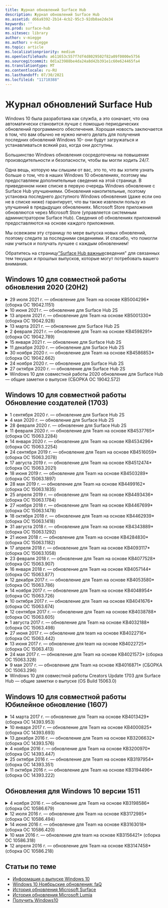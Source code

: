 ```yaml
---
title: Журнал обновлений Surface Hub
description: Журнал обновлений Surface Hub
ms.assetid: d66a9392-2b14-4cb2-95c3-92db0ae2de34
keywords: ''
ms.prod: surface-hub
ms.sitesec: library
author: v-miegge
ms.author: v-miegge
ms.topic: article
ms.localizationpriority: medium
ms.openlocfilehash: a611653c557f7df4d8029502f82a09f0000e5756
ms.sourcegitcommit: 0d1a23988be4da24a8d42b391e1c60e624465fa4
ms.translationtype: MT
ms.contentlocale: ru-RU
ms.lasthandoff: 07/30/2021
ms.locfileid: "11710388"
---
```

# <a name="surface-hub-update-history"></a>Журнал обновлений Surface Hub

Windows 10 была разработана как служба, а это означает, что она автоматически становится лучше с помощью периодических обновлений программного обеспечения. Хорошая новость заключается в том, что вам обычно не нужно ничего делать для получения последних обновлений Windows 10- они будут загружаться и устанавливаться всякий раз, когда они доступны.

Большинство Windows обновления сосредоточены на повышении производительности и безопасности, чтобы вы могли ходить 24/7.

Одна вещь, которую мы слышим от вас, это то, что вы хотите узнать больше о том, что в наших Windows 10 обновлениях, поэтому мы предоставляем дополнительные сведения на этой странице. В приведенном ниже списке в первую очередь Windows обновление с Surface Hub улучшениями. Обновления накопительные, поэтому установка последнего доступного Windows обновления (даже если оно не в списке ниже) гарантирует, что вы также извлекли пользу из улучшений в предыдущих обновлениях. Microsoft Store приложения обновляются через Microsoft Store (управляется системным администратором Surface Hub). Сведения об обновлениях приложений предоставляются на основе каждого приложения.

Мы освежаем эту страницу по мере выпуска новых обновлений, поэтому следите за последними сведениями. И спасибо, что помогли нам учиться и получать лучшее с каждым обновлением!

Обратитесь на страницу["Surface Hub важные](https://support.microsoft.com/products/surface-devices/surface-hub)сведения" для связанных тем текущих и прошлых выпусков, которые могут потребовать вашего внимания.

## <a name="windows-10-team-2020-update-20h2"></a>Windows 10 для совместной работы обновления 2020 (20H2)

<details>
<summary>29 июля 2021 г. — обновление для Team на основе KB5004296* (сборка ОС 19042.1151)</summary>

Это обновление для Surface Hub содержит улучшения качества и исправления безопасности. Основные обновления для Surface Hub, которые еще не описаны в Windows 10 [обновления,](https://support.microsoft.com/help/4581839/windows-10-update-history)включают:

* Обновление функции "Сбор журналов", чтобы включить Windows диагностические данные в формате csv.
* Исправление, которое гарантирует полное удаление всех данных, связанных с Chromium.
* Улучшает некоторые сценарии с помощью концентраторов Surface, присоединив Azure AD, при использовании Authenticator приложения.

Обратитесь к руководству [по Surface Hub администрирования](/surface-hub/) для включения и отключения функций и служб устройства. *[KB5004296](https://support.microsoft.com/help/5004296)
</details>

<details>
<summary>10 июня 2021 г. — обновление для Surface Hub 2S</summary>

Это обновление специфичен для Surface Hub 2S и предоставляет обновления драйвера и прошивки, описанные ниже:

* Обновление surface UEFI — 694.3751.768.0
  * Устранение критической уязвимости безопасности и повышение устойчивости системы.
* Обновление прошивки Surface ME — 11.8.86.3877
  * Устранение критической уязвимости безопасности и повышение устойчивости системы.
* Драйвер интерфейса интерфейса двигателя управления Intel (R) — 2102.100.0.1044
  * Устранение критической уязвимости безопасности и повышение устойчивости системы.
</details>

<details>
<summary>13 апреля 2021 г. — обновление для Team на основе KB5001330* (сборка ОС 19042.928)</summary>

Это обновление для Surface Hub содержит улучшения качества и исправления безопасности. Основные обновления для Surface Hub, которые еще не описаны в Windows 10 [обновления,](https://support.microsoft.com/help/4581839/windows-10-update-history)включают:

* Устраняется проблема, из-за которой Surface Hub устройств устанавливали только Windows обновления безопасности, а не Windows накопительных обновлений.

Обратитесь к руководству [по Surface Hub администрирования](/surface-hub/) для включения и отключения функций и служб устройства. *[KB5001330](https://support.microsoft.com/help/5001330)
</details>

<details>
<summary>13 марта 2021 г. — обновление для Surface Hub 2S</summary>

Это обновление специфичен для Surface Hub 2S и предоставляет обновления драйвера и прошивки, описанные ниже:

* Драйвер intel (R) Bluetooth - 22.30.0.4
  * Повышает безопасность и стабильность системы.
* Драйвер графики Intel (R) — 27.20.100.8682
  * Повышает безопасность и стабильность системы.
* Драйвер intel (R) Wi-Fi - 22.30.0.11
  * Повышает безопасность и стабильность системы.
</details>

<details>
<summary>2 февраля 2021 г. — обновление для Team на основе KB4598291* (сборка ОС 19042.789)</summary>

Это обновление для Surface Hub содержит улучшения качества и исправления безопасности. Основные обновления для Surface Hub, которые еще не описаны в Windows 10 [обновления,](https://support.microsoft.com/help/4581839/windows-10-update-history)включают:

* Исправление, позволяющее синхронизировать календарь с Exchange, если upN учетной записи устройства не равен smTP.
* Добавляет администраторам возможность отключить использование современной проверки подлинности во время синхронизации календаря с Exchange.
* Гарантирует, Surface Hub пользователям не будет предложено вводить учетные данные прокси после включения функции "Использование учетных данных учетных записей устройств".
* Устраняет проблему, Windows проверки обновлений и обновлений магазина никогда не будут завершены, если используется прокси-сервер, требующий проверки подлинности.
* Повышает надежность приложения Подключение во время подключенных сценариев ingest.

Обратитесь к руководству [по Surface Hub администрирования](/surface-hub/) для включения и отключения функций и служб устройства. *[KB4598291](https://support.microsoft.com/help/4598291)
</details>

<details>
<summary>15 января 2021 г. — обновление для Surface Hub 2S</summary>

Это обновление специфичен для Surface Hub 2S и предоставляет обновления драйвера и прошивки, описанные ниже:

* Обновление прошивки Surface SMC — 3.93.139.0
* Обновление surface UEFI — 694.3473.768.0
</details>

<details>
<summary>11 декабря 2020 г. — обновление для Surface Hub 2S</summary>

Это обновление специфичен для Surface Hub 2S и предоставляет обновления драйвера и прошивки, описанные ниже:

* Обновление прошивки Surface SMC — 3.92.139.0
* Обновление surface UEFI — 694.3447.768.0
</details>

<details>
<summary>30 ноября 2020 г. — обновление для Team на основе KB4586853* (сборка ОС 19042.662)</summary>

Это обновление для Surface Hub содержит улучшения качества и исправления безопасности. Основные обновления для Surface Hub, которые еще не описаны в Windows 10 [обновления,](https://support.microsoft.com/help/4581839/windows-10-update-history)включают:

* Обновление страницы конфиденциальности Параметры, чтобы предоставить дополнительные параметры.
* Устраняет проблему, из-за которой собрания, которые уже начались, не отображались на экране Welcome/Start.
* Устраняет проблему с восстановлением облачности для неавъессийных локализов.
* Skype для бизнеса
  * Повышает производительность звука в направлении.
  * Уменьшенные звуки "нажатие пера" при использовании пера во время Skype для бизнеса вызовов.
* Повышает надежность при регистрации в Windows инсайдерской программы.
* Повышает надежность оболочки Windows Team.

Обратитесь к руководству [по Surface Hub администрирования](/surface-hub/) для включения и отключения функций и служб устройства. *[KB4586853](https://support.microsoft.com/help/4586853)
</details>

<details>
<summary>24 ноября 2020 г. — обновление для Surface Hub 2S</summary>

Это обновление специфичен для Surface Hub 2S и предоставляет обновления драйвера и прошивки, описанные ниже:

* Обновление прошивки Surface SMC — 3.91.139.0
  * Повышение надежности подключенного ожидания.
* Обновление прошивки Surface Touch — 3.91.139.0
  * Улучшение подключения к сенсорной реакции в режиме ожидания.
* Обновление аудиопрограммы Surface USB - 3.91.139.0
* Обновление прошивки Surface Pen — 3.91.139.0
</details>

<details>
<summary>27 октября 2020 г. — обновление для Surface Hub 2S</summary>

Это обновление специфичен для Surface Hub 2S и предоставляет обновления драйвера и прошивки, описанные ниже:

* Обновление прошивки Aggregator Surface System — 4.14.139.0
* Обновление surface UEFI — 694.3386.768.0
</details>

<details>
<summary>Windows 10 для совместной работы 2020 обновление для Surface Hub — общие заметки о выпуске (СБОРКА ОС 19042.572)</summary>

Это обновление для Surface Hub содержит улучшения качества и исправления безопасности. Ключевые обновления для Surface Hub, которые еще не описаны в Windows 10 [истории](https://support.microsoft.com/help/4581839/windows-10-update-history)обновления, отмечены на странице "Что нового в Windows 10 для совместной работы[2020 update".](/surface-hub/surface-hub-2020-update-whats-new)

Дополнительные сведения о доступности обновления по регионам, методу рассылки и типу устройств можно найти на странице "Установка обновления[Windows 10 для совместной работы 2020".](/surface-hub/surface-hub-2020-update)
</details>

## <a name="windows-10-team-creators-update-1703"></a>Windows 10 для совместной работы Обновление создателей (1703)

<details>
<summary>1 сентября 2020 г. — обновление для Surface Hub 2S</summary>

Это обновление специфичен для Surface Hub 2S и предоставляет обновления драйвера и прошивки, описанные ниже:

* Обновление прошивки Surface SMC — 1.177.139.0
  * Улучшает сценарии ремонта полей.
* Обновление прошивки Surface SSD — 5.14.139.0
  * Повышает стабильность системы.
* Драйвер Surface Serial Hub — 9.40.139.0
  * Повышает стабильность системы.
</details>

<details>
<summary>4 мая 2020 г. — обновление для Surface Hub 2S</summary>

Это обновление специфичен для Surface Hub 2S и предоставляет обновления драйвера и прошивки, описанные ниже:

* Драйвер аудиосистемы Surface USB - 15.3.6.0
  * Повышает производительность звука в направлении.
* Драйвер отображения аудиосистемы Intel (R) — 10.27.0.5
  * Улучшает сценарии обмена экранами.
* Драйвер графики Intel (R) — 26.20.100.7263
  * Повышает стабильность системы.
* Драйвер Surface System — 1.7.139.0
  * Повышает стабильность системы.
* Обновление прошивки Surface SMC — 1.176.139.0
  * Повышает стабильность системы.
</details>

<details>
<summary>28 февраля 2020 г. — обновление для Surface Hub 2S</summary>

Это обновление специфичен для Surface Hub 2S и предоставляет обновления драйвера и прошивки, описанные ниже:

* Драйвер интеграции surface — 13.46.139.0 
  * Улучшает сценарии яркости отображения.
* Драйвер интерфейса интерфейса двигателя управления Intel (R) — 1914.12.0.1256
  * Повышает стабильность системы.
* Обновление прошивки Surface SMC — 1.161.139.0
  * Повышает производительность батареи пера.
* Обновление Surface UEFI — 694.2938.768.0
  * Повышает стабильность системы.
</details>

<details>
<summary>11 февраля 2020 г. — обновление для Team на основе KB4537765* (сборка ОС 15063.2284)</summary>

Это обновление для Surface Hub содержит улучшения качества и исправления безопасности. Основные обновления для Surface Hub, которые еще не описаны в Windows 10 [обновления,](https://support.microsoft.com/help/4018124/windows-10-update-history)включают:

* Устраняет проблему, из-за которой концентратор 2S не может быть хорошо слышен другими участниками во время Skype для бизнеса вызовов.
* Повышает надежность некоторых сценариев использования языков RTL на арабском, иврите и Surface Hub.

Обратитесь к руководству [по Surface Hub администрирования](/surface-hub/) для включения и отключения функций и служб устройства.
*[KB4537765](https://support.microsoft.com/help/4537765)
</details>

<details>
<summary>14 января 2020 г. — обновление для Team на основе KB4534296* (сборка ОС 15063.2254)</summary>

Это обновление для Surface Hub содержит улучшения качества и исправления безопасности. Основные обновления для Surface Hub, которые еще не описаны в Windows 10 [обновления,](https://support.microsoft.com/help/4018124/windows-10-update-history)включают:

* Решает проблему с коллекцией журналов для Microsoft Surface Hub 2S.

Обратитесь к руководству [по Surface Hub администрирования](/surface-hub/) для включения и отключения функций и служб устройства.
*[KB4534296](https://support.microsoft.com/help/4534296)
</details>

<details>
<summary>24 сентября 2019 г. — обновление для Team на основе KB4516059* (сборка ОС 15063.2078)</summary>

Это обновление для Surface Hub содержит улучшения качества и исправления безопасности. Основные обновления для Surface Hub, которые еще не описаны в Windows 10 [обновления,](https://support.microsoft.com/help/4018124/windows-10-update-history)включают:

 * Обновление Surface Hub 2S Параметры, чтобы точно отражать параметры восстановления.
 * Обновление экрана Surface Hub 2S Welcome, чтобы повысить узнаваемость устройства.
 * Устранена проблема с фоном Windows командной оболочки, отображаемой неправильно.
 * Устранена проблема с сохранением макета меню пусков при настройке с помощью политики MDM.
 * Исправлена проблема в Microsoft Edge, которая возникает при просмотре некоторых внутренних веб-сайтов.
 * Исправлена проблема в Skype для бизнеса, которая возникает при вручение в полноэкранном режиме.

Обратитесь к руководству [по Surface Hub администрирования](/surface-hub/) для включения и отключения функций и служб устройства.
*[KB4503289](https://support.microsoft.com/help/4503289)
</details>

<details>
<summary>17 августа 2019 г. — обновление для Team на основе KB4512474* (сборка ОС 15063.2021)</summary>

Это обновление для Surface Hub содержит улучшения качества и исправления безопасности. Основные обновления для Surface Hub, которые еще не описаны в Windows 10 [обновления,](https://support.microsoft.com/help/4018124/windows-10-update-history)включают:

 * Гарантирует, что по умолчанию в режиме "Дублировать" видео в концентраторе 2S.
 * Повышает надежность некоторых сценариев использования арабского языка на Surface Hub.

Обратитесь к руководству [по Surface Hub администрирования](/surface-hub/) для включения и отключения функций и служб устройства.
*[KB4503289](https://support.microsoft.com/help/4503289)
 </details>

<details>
<summary>18 июня 2019 г. — обновление для Team на основе KB4503289* (сборка ОС 15063.1897)</summary>

Это обновление для Surface Hub содержит улучшения качества и исправления безопасности. Основные обновления для Surface Hub, которые еще не описаны в Windows 10 [обновления,](https://support.microsoft.com/help/4018124/windows-10-update-history)включают:

* Решается проблема, препятствуя входу пользователя на устройство Microsoft Surface Hub с Azure Active Directory учетной записью. Эта проблема возникает из-за того, что предыдущий сеанс не завершился успешно.
* Добавляет поддержку подключений TLS 1.2 к поставщикам удостоверений и Exchange в сценариях настройки учетных записей устройств.
* Исправления для повышения надежности аппаратного диагностического приложения на концентраторе 2S. 
* Исправление для повышения согласованности первого запуска установки на Концентраторе 2S. 

Обратитесь к руководству [по Surface Hub администрирования](/surface-hub/) для включения и отключения функций и служб устройства.
*[KB4503289](https://support.microsoft.com/help/4503289)
</details>

<details>
<summary>28 мая 2019 г. — обновление для Team на основе KB4499162* (сборка ОС 15063.1835)</summary>

Это обновление для Surface Hub содержит улучшения качества и исправления безопасности. Основные обновления для Surface Hub, которые еще не описаны в Windows 10 [обновления,](https://support.microsoft.com/help/4018124/windows-10-update-history)включают:

* Гарантирует, Surface Hub пользователям не будет предложено вводить учетные данные прокси после включения функции "Использование учетных данных учетных записей устройств".
* Устраняет проблему, Skype подключения периодически сбой, так как аудио- и видео не используется правильный прокси.
* Добавляет поддержку TLS 1.2 в Skype для бизнеса.
* Устраняет сбой подключения SIP в клиенте Skype, когда Skype сервер TLS 1.0 или TLS 1.1 отключен.

Обратитесь к руководству [по Surface Hub администрирования](/surface-hub/) для включения и отключения функций и служб устройства.
*[KB4499162](https://support.microsoft.com/help/4499162)
</details>

<details>
<summary>25 апреля 2019 г. — обновление для Team на основе KB4493436* (сборка ОС 15063.1784)</summary>

Это обновление для Surface Hub содержит улучшения качества и исправления безопасности. Основные обновления для Surface Hub, которые еще не описаны в Windows 10 [обновления,](https://support.microsoft.com/help/4018124/windows-10-update-history)включают:

* Устраняет проблему синхронизации видео и аудио с некоторыми USB-устройствами, подключенными к Surface Hub.

Обратитесь к руководству [по Surface Hub администрирования](/surface-hub/) для включения и отключения функций и служб устройства.
*[KB4493436](https://support.microsoft.com/help/4493436)
</details>

<details>
<summary>27 ноября 2018 г. — обновление для Team на основе KB4467699* (сборка ОС 15063.1478)</summary>

Это обновление для Surface Hub содержит улучшения качества и исправления безопасности. Основные обновления для Surface Hub, которые еще не описаны в Windows 10 [обновления,](https://support.microsoft.com/help/4018124/windows-10-update-history)включают:

* Решается проблема, которая не позволяет некоторым пользователям Signing-In "Мои собрания и файлы".

Обратитесь к руководству [по Surface Hub администрирования](/surface-hub/) для включения и отключения функций и служб устройства.
*[KBKB4467699](https://support.microsoft.com/help/KB4467699)
</details>

<details>
<summary>18 октября 2018 г. — обновление для Team на основе KB4462939* (сборка ОС 15063.1418)</summary>

Это обновление для Surface Hub содержит улучшения качества и исправления безопасности. Основные обновления для Surface Hub, которые еще не описаны в Windows 10 [обновления,](https://support.microsoft.com/help/4018124/windows-10-update-history)включают:

* Skype для бизнеса исправлений: 
  * Устраняет Skype для бизнеса подключения при повторном сном
  * Устраняет Skype для бизнеса подключения к сети, когда устройство подключено к Интернету
  * Устраняет Skype для бизнеса при поиске пользователей из каталога
* Устраняет проблему, из-за которой концентратор по ошибке сообщает об "Отсутствие подключения к Интернету" в прокси-среде предприятия.
* Реализована функция, позволяющая клиентам выбирать новый опыт доски.

Обратитесь к руководству [по Surface Hub администрирования](/surface-hub/) для включения и отключения функций и служб устройства.
*[KB4462939](https://support.microsoft.com/help/4462939)
</details>

<details>
<summary>31 августа 2018 г. — обновление для Team на основе KB4343889* (сборка ОС 15063.1292)</summary>

Это обновление для Surface Hub содержит улучшения качества и исправления безопасности. Основные обновления для Surface Hub, которые еще не описаны в Windows 10 [обновления,](https://support.microsoft.com/help/4018124/windows-10-update-history)включают:

* Добавляет поддержку Microsoft Teams
* Устраняет проблему управления задачами с регистрацией Intune
* Позволяет администраторам отключить службы обмена мгновенными сообщениями и электронной почты для концентратора
* Дополнительные исправления ошибок и улучшения надежности для Surface Hub Skype для бизнеса App

Обратитесь к руководству [по Surface Hub администрирования](/surface-hub/) для включения и отключения функций и служб устройства.
*[KB4343889](https://support.microsoft.com/help/4343889)
</details>

<details>
<summary>21 июня 2018 г. — обновление для Team на основе KB4284830* (сборка ОС 15063.1182)</summary>

Это обновление для Surface Hub содержит улучшения качества и исправления безопасности. Основные обновления для Surface Hub, которые еще не описаны в Windows 10 [обновления,](https://support.microsoft.com/help/4018124/windows-10-update-history)включают:

* Изменение телеметрии в поддержку требований GDPR в EMEA

Обратитесь к руководству [по Surface Hub администрирования](/surface-hub/) для включения и отключения функций и служб устройства.
*[KB4284830](https://support.microsoft.com/help/KB4284830)
</details>

<details>
<summary>17 апреля 2018 г. — обновление для Team на основе KB4093117* (сборка ОС 15063.1058)</summary>

Это обновление для Surface Hub содержит улучшения качества и исправления безопасности. Основные обновления для Surface Hub, которые еще не описаны в Windows 10 [обновления,](https://support.microsoft.com/help/4018124/windows-10-update-history)включают:

* Устраняет проблему проводной проекции
* Включает массовое обновление для определенных политик MDM (Управление мобильными устройствами)
* Устранение проблемы с телефонным звоним с помощью международных вызовов
* Решает проблему разрешения изображений, когда 2 surface Hubs присоединяются к одному собранию
* Устранение ошибки обработки сертификатов OMS (Operations Management Suite)
* Устранение проблемы безопасности при очистке в конце сеанса
* Адреса Miracast, когда Surface Hub указаны каналы 149-165
  * Каналы от 149 до 165 по-прежнему будут непригодными для государственного законодательства в Европе, Японии или Израиле.

Обратитесь к руководству [по Surface Hub администрирования](/surface-hub/) для включения и отключения функций и служб устройства.
*[KB4093117](https://support.microsoft.com/help/4093117)
</details>

<details>
<summary>23 февраля 2018 г. — обновление для Team на основе KB4077528* (сборка ОС 15063.907)</summary>

Это обновление для Surface Hub содержит улучшения качества и исправления безопасности. Основные обновления для Surface Hub, которые еще не описаны в Windows 10 [обновления,](https://support.microsoft.com/help/4018124/windows-10-update-history)включают:

* Устранена проблема, из-за которой параметры MDM неправильно применяются
* Улучшенный процесс очистки

Обратитесь к руководству [по Surface Hub администрирования](/surface-hub/) для включения и отключения функций и служб устройства.
*[KB4077528](https://support.microsoft.com/help/4077528)
</details>

<details>
<summary>16 января 2018 г. — обновление для Team на основе KB4057144* (сборка ОС 15063.877)</summary>

Это обновление для Surface Hub содержит улучшения качества и исправления безопасности. Основные обновления для Surface Hub, которые еще не описаны в Windows 10 [обновления,](https://support.microsoft.com/help/4018124/windows-10-update-history)включают:

* Добавляет возможность управления макетом плитки меню "Пуск" с помощью MDM
* Исправление ошибки MDM при конфигурации вращения пароля

Обратитесь к руководству [по Surface Hub администрирования](/surface-hub/) для включения и отключения функций и служб устройства.
*[KB4057144](https://support.microsoft.com/help/4057144)
</details>

<details>
<summary>12 декабря 2017 г. — обновление для Team на основе KB4053580* (сборка ОС 15063.786)</summary>

Это обновление для Surface Hub содержит улучшения качества и исправления безопасности. Основные обновления для Surface Hub, которые еще не описаны в Windows 10 [обновления,](https://support.microsoft.com/help/4018124/windows-10-update-history)включают:

* Устраняет вспышки видео камеры (разрыв или мерцание) во время Skype для бизнеса вызовов
* Устраняет проблему SSD-ID Центра уведомлений

Обратитесь к руководству [по Surface Hub администрирования](/surface-hub/) для включения и отключения функций и служб устройства.
*[KB4053580](https://support.microsoft.com/help/4053580)
</details>

<details>
<summary>14 ноября 2017 г. — обновление для Team на основе KB4048954* (сборка ОС 15063.726)</summary>

Это обновление для Surface Hub содержит улучшения качества и исправления безопасности. Основные обновления для Surface Hub, которые еще не описаны в Windows 10 [обновления,](https://support.microsoft.com/help/4018124/windows-10-update-history)включают:

* Обновление функций, которое позволяет клиентам включить проводную проверку подлинности сети 802.1x с помощью политики MDM.
* Обновление функций, которое позволяет пользователям динамически выбирать приложение по своему выбору при открытии файла.
* Исправление, обеспечивающее полное удаление всех подключений между учетной записью пользователя и устройством.
* Исправление производительности, которое улучшает время очистки, а также Miracast времени подключения.
* Представляет простой способ использования проверки подлинности во время собраний, которые будут проходить в рамках разных собраний.
* Исправление, обеспечивающее использование компонентов службы тем же прокси-сервером, который настроен на устройстве.
* Уменьшает и более тщательно обеспечивает телеметрию, передаваемую устройством, что снижает использование пропускной способности.
* Включает функцию, позволяющую пользователям предоставлять отзывы в Корпорацию Майкрософт после завершения собрания.

Обратитесь к руководству [по Surface Hub администрирования](/surface-hub/) для включения и отключения функций и служб устройства.
*[KB4048954](https://support.microsoft.com/help/4048954)
</details>

<details>
<summary>10 октября 2017 г. — обновление для Team на основе KB4041676* (сборка ОС 15063.674)</summary>

Это обновление для Surface Hub содержит улучшения качества и исправления безопасности. Основные обновления для Surface Hub, которые еще не описаны в Windows 10 [обновления,](https://support.microsoft.com/help/4018124/windows-10-update-history)включают:

* Skype для бизнеса
  * Устраняет проблему, которая требовала перезагрузки устройства при повторном сном.
  * Устраняет проблему, из-за которой внешние контакты не удалось устранить Skype учетной записи Online Hub.
* PowerPoint
  * Устраняет проблему, при которой некоторые PowerPoint презентации не будут проектироваться на Концентраторе.
* Общее
  * Устранение проблемы, из-за которой usb-порт не мог быть отключен системным администратором.

*[KB4041676](https://support.microsoft.com/help/4041676)
</details>

<details>
<summary>12 сентября 2017 г. — обновление для Team на основе KB4038788* (сборка ОС 15063.605) </summary>

Это обновление для Surface Hub содержит улучшения качества и исправления безопасности. Основные обновления для Surface Hub, которые еще не описаны в Windows 10 [обновления,](https://support.microsoft.com/help/4018124/windows-10-update-history)включают:

* Безопасность
  * Устраняет проблему с Bitlocker, когда устройство просыпается от сна.
* Общее
  * Снижает частоту и количество телеметрии работоспособности устройств, улучшая производительность системы.
  * Устраняет проблему, которая не позволяет устройству собирать системные журналы.

*[KB4038788](https://support.microsoft.com/help/4038788)
</details>

<details>
<summary>1 августа 2017 г. — обновление для Team на основе KB4032188* (сборка ОС 15063.498)</summary>

* Skype для бизнеса 
  * Устраняет Skype для бизнеса Sign-In, которая требует повторной или системной перезагрузки.
  * Устраняет Skype для бизнеса некорректного отображения времени собрания.
  * Исправления для повышения Surface Hub Skype для бизнеса надежности.

*[KB4032188](https://support.microsoft.com/help/4032188)
</details>

<details>
<summary>27 июня 2017 г. — обновление для team на основе KB4022716* (сборка ОС 15063.442)</summary>

Это обновление для Surface Hub содержит улучшения качества и исправления безопасности. Основные обновления для Surface Hub, которые еще не описаны в Windows 10 [обновления,](https://support.microsoft.com/help/4018124/windows-10-update-history)включают:

* Address NVIDIA driver crashes that may necessitate sleeping 84 " Surface Hub to power down, requiring a manual restart.
* Устранена проблема, из-за которой некоторые приложения не запускают на 84-Surface Hub.

*[KB4022716](https://support.microsoft.com/help/4022716)
</details>

<details>
<summary>13 июня 2017 г. — обновление для team на основе KB4022725* (сборка ОС 15063.413)</summary>

Это обновление для Surface Hub содержит улучшения качества и исправления безопасности. Основные обновления для Surface Hub, которые еще не описаны в Windows 10 [обновления,](https://support.microsoft.com/help/4018124/windows-10-update-history)включают:

* Общее
  * Resolved Pen ink dropping issues with pens
  * Устранена проблема, из-за чего продолжительное время до собрания "очистка"

*[KB4022725](https://support.microsoft.com/help/4022725)
</details>

<details>
<summary>24 мая 2017 г. — обновление для Team на основе KB4021573* (сборка ОС 15063.328)</summary>

Это обновление для Surface Hub содержит улучшения качества и исправления безопасности. Основные обновления для Surface Hub, которые еще не описаны в Windows 10 [обновления,](https://support.microsoft.com/help/4018124/windows-10-update-history)включают:

* Общее
  * Устранена проблема с сохранением параметра прокси во время проблемы обновления

*[KB4021573](https://support.microsoft.com/help/4021573)
</details>

<details>
<summary>9 мая 2017 г. — обновление для Team на основе KB4016871* (СБОРКА ОС 15063.296)</summary>

Это обновление для Surface Hub содержит улучшения качества и исправления безопасности. Основные обновления для Surface Hub, которые еще не описаны в Windows 10 [обновления,](https://support.microsoft.com/help/4018124/windows-10-update-history)включают:

* Общее
  * Адресная проблема цикла сна и пробуждения
  * Устранены некоторые проблемы с сбросом и восстановлением
  * Адресная проблема вкладки "История обновления"
  * Устранена Miracast запуска службы
* Приложения
  * Исправлена ошибка обновления пакета приложений

*[KB4016871](https://support.microsoft.com/help/4016871)
</details>

<details>
<summary>Windows 10 для совместной работы Creators Update 1703 для Surface Hub — общие заметки о выпуске (OS Build 15063.0)</summary>

Это обновление для Surface Hub содержит улучшения качества и исправления безопасности. Основные обновления для Surface Hub, которые еще не описаны в Windows 10 [обновления,](https://support.microsoft.com/help/4018124/windows-10-update-history)включают:

* Развитие работы с большим экраном 
  * Улучшена карусель собраний в Welcome and Start
  * Присоединяйтесь к собраниям и завершите сеанс непосредственно из меню
  * Приложения могут использовать больше экрана во время сеанса
  * Упрощенные Skype управления
  * Улучшенные механизмы предоставления обратной связи
* Доступ к личному контенту*
  * Личный одиночный вход из Welcome или Start
  * Присоединяйтесь к собраниям и завершите сеанс непосредственно из меню
  * Доступ к личным файлам OneDrive для бизнеса непосредственно из Пуск
  * Предварительно заселенный вход участника
  * Оптимизация потоков проверки подлинности с приложением "Authenticator" **
* Управляемость & развертывания 
  * Упрощенная процедура OOBE с помощью массовой подготовка
  * Служба восстановления устройств на облачной основе
  * Enterprise клиентского сертификата
  * Улучшенная поддержка учетных данных прокси
  * Добавлена и улучшена поддержка Skype службы (QoS)
  * Добавлена возможность настройки тома устройства по умолчанию в Параметры
  * Улучшенная поддержка MDM для Surface Hub [параметров](/surface-hub/remote-surface-hub-management)
* Улучшенная безопасность 
  * Добавлена возможность ограничения USB-дисков только для BitLocker
  * Добавлена возможность отключения USB-портов с помощью MDM
  * Добавлена возможность отключения функции "Сеанс резюме" во время отключаемого времени
  * Добавление проводной поддержки 802.1x
* Аудио и проекция
  * Улучшения dolby Audio "Human Speaker"
  * Уменьшенные звуки "нажатие пера" при использовании пера во время Skype для бизнеса вызовов
  * Добавлена поддержка подключений Miracast инфраструктуры
* Исправления надежности и производительности
  * Устранены некоторые проблемы с сбросом и восстановлением
  * Устранена Surface Hub Exchange проверки подлинности при использовании клиентских сертификатов
  * Улучшение Wi-Fi подключения к сети и стабильности учетных данных
  * Исправлены Miracast и проблемы с синхронизацией звука во время воспроизведения видео
  * Включенный параметр для отключения автоматического подключения к поведению

*Функция единого входного знака требует использования Office365 и OneDrive для бизнеса **Refer to Admin Guide for service requirements

</details>

## <a name="windows-10-team-anniversary-update-1607"></a>Windows 10 для совместной работы Юбилейное обновление (1607)

<details>
<summary>14 марта 2017 г. — обновление для Team на основе KB4013429* (сборка ОС 14393.953)</summary>

Это обновление для Surface Hub содержит улучшения качества и исправления безопасности. Основные обновления для Surface Hub, которые еще не описаны в Windows 10 [обновления,](https://support.microsoft.com/help/4018124/windows-10-update-history)включают:

* Общее
  * Исправление безопасности для Обозревателя файлов для предотвращения навигации в ограниченных расположениях файлов
* Skype для бизнеса
  * Исправление для устранения задержки при совместном использовании экрана на основе удаленного рабочего стола

*[KB4013429](https://support.microsoft.com/help/4013429)
</details>

<details>
<summary>10 января 2017 г. — обновление для Team на основе KB4000825* (сборка ОС 14393.693)</summary>

Это обновление для Surface Hub содержит улучшения качества и исправления безопасности. Основные обновления для Surface Hub, которые еще не описаны в Windows 10 [обновления,](https://support.microsoft.com/help/4018124/windows-10-update-history)включают:

* Включен выбор 106/109 Макеты клавиатуры для использования с физическими японскими клавиатурами

*[KB4000825](https://support.microsoft.com/help/4000825)
</details>

<details>
<summary>13 декабря 2016 г. — обновление для Team на основе KB3206632* (сборка ОС 14393.576)</summary>

Это обновление для Surface Hub содержит улучшения качества и исправления безопасности. Основные обновления для Surface Hub, которые еще не описаны в Windows 10 [обновления,](https://support.microsoft.com/help/4018124/windows-10-update-history)включают:

* Устраняет проблему искажения аудиосвязи с проводным подключением

*[KB3206632](https://support.microsoft.com/help/3206632)
</details>

<details>
<summary>4 ноября 2016 г. — обновление для Team на основе KB3200970* (сборка ОС 14393.447)</summary>

Это обновление для Windows 10 для совместной работы юбилейного обновления (версия 1607) для Surface Hub и исправлений безопасности. Основные обновления для Surface Hub, которые еще не описаны в Windows 10 [обновления,](https://support.microsoft.com/help/4018124/windows-10-update-history)включают:

* Skype для бизнеса ошибки для повышения надежности

*[KB3200970](https://support.microsoft.com/help/3200970)
</details>

<details>
<summary>25 октября 2016 г. — обновление для Team на основе KB3197954* (сборка ОС 14393.351)</summary>

Это обновление для Surface Hub содержит улучшения качества и исправления безопасности. Основные обновления для Surface Hub, которые еще не описаны в Windows 10 [обновления,](https://support.microsoft.com/help/4018124/windows-10-update-history)включают:

* Включение новой функции sleep в ОС и Bios для снижения энергопотребления Surface Hub и повышения ее долгосрочной надежности
* Общее
  * Устраняет сценарии, в которых экранная клавиатура иногда не появляется
  * Устраняет перенос приложения доски, который иногда возникает при открытии запланированного собрания
  * Устраняет проблему, которая помешала администраторам изменить пароль локального администратора после сброса устройства
  * BIOS изменит решение проблемы с отслеживанием панели состояния во время сброса устройства
  * Обновление UEFI для решения проблем с отключением питания

*[KB3197954](https://support.microsoft.com/help/3197954)
</details>

<details>
<summary>11 октября 2016 г. — обновление для Team на основе KB3194496* (сборка ОС 14393.222)</summary>

Это обновление позволяет Windows 10 для совместной работы юбилейного обновления Surface Hub и содержит улучшения качества и исправления безопасности. (Устройство будет запущено Windows 10 версии 1607 после установки.) Основные обновления для Surface Hub, которые еще не описаны в Windows 10 [обновления,](https://support.microsoft.com/help/4018124/windows-10-update-history)включают:

* Skype для бизнеса
  * Повышение производительности при присоединении к собраниям, включая проблемы при присоединении к собранию с помощью федерадных учетных записей
  * Поддержка обмена экранами на основе видео (VBSS) теперь доступна Skype для бизнеса для Surface Hub
  * Устранено отключение после 5 минут простоя
  * Сбой Skype обмена экранами между концентратором и концентратором
  * Улучшения Skype видео, в том числе:
    * Потеря видео во время встречи с несколькими видео-презентаторами
    * Видео обрезка во время звонков
    * Исходяние видео вызова, не отображаемого для других участников
  * Устранена проблема со входом в upN по ошибке
  * Устранена проблема с панелью набора телефонов во время использования вызовов протокола инициации сеанса (SIP)
* Доска
  * Теперь пользователь может сохранять и отзывать сеансы доски с помощью OneDrive-службы (с помощью функции Share)
  * Улучшение запуска доски при удалении пера из дока
* Приложения
  * Предварительно установленное OneDrive приложение для доступа к личным и работе файлов
  * Предварительно установленное приложение Photos для просмотра фотографий и видео
  * Предварительно установленное приложение PowerBI для просмотра панелей мониторинга
  * Приложения Office Word, Excel, PowerPoint — все они включены в
  * Edge on Surface Hub теперь поддерживает веб-сайты на основе flash
* Общее
  * Выбор включенного аудио-устройства (для концентраторов Surface, присоединенных с помощью внешних аудио-устройств)
  * Включенная поддержка HDCP на выходных соединиттелях DisplayPort
  * Изменение пользовательского интерфейса системы в параметры [](https://www.microsoft.com/surface/support/surface-hub) оптимизации использования (дополнительные сведения см. в руководстве по пользователю и администратору)
  * Исправление ошибок и оптимизация производительности для ускорения потока Azure Active Directory регистрации
  * Значительно улучшено время, необходимое для сброса и восстановления Surface Hub
  * Защитник Windows Пользовательский интерфейс добавлен в параметры
  * Улучшенный сенсорный UX для запуска
  * Включенная поддержка беспроводной проекции более 1080p с помощью Miracast на поддерживаемых устройствах
  * Разрешено" Нет подключения к Интернету" и "Встречи могут быть устарели" ложные состояния уведомления от запуска
  * Улучшенная надежность экранной клавиатуры
  * Дополнительная поддержка создания пакетов Surface Hub с помощью Windows Imaging & Configuration Designer (ICD) и улучшенного решения Surface Hub мониторинга в пакете управления операциями (OMS)

*[KB3194496](https://support.microsoft.com/help/3194496)
</details>

## <a name="updates-for-windows-10-version-1511"></a>Обновления для Windows 10 версии 1511

<details>
<summary>4 ноября 2016 г. — обновление для Team на основе KB3198586* (сборка ОС 10586.679)</summary>

Это обновление Windows 10 для совместной работы (версия 1511) для Surface Hub содержит улучшения качества и исправления безопасности, описанные в Windows 10 [истории обновления](https://support.microsoft.com/help/4018124/windows-10-update-history). В этом обновлении Surface Hub нет определенных элементов.

*[KB3198586](https://support.microsoft.com/help/3198586)
</details>

<details>
<summary>12 июля 2016 г. — обновление для Team на основе KB3172985* (сборка ОС 10586.494)</summary>

Это обновление включает улучшения качества и исправления безопасности. Новые функции операционной системы в этом обновлении не представлены. Ключевые изменения, определенные Surface Hub (те, которые еще не включены в Windows 10 [обновления),](https://support.microsoft.com/help/4018124/windows-10-update-history)включают:

* Исправлена проблема, из-за Windows системных сбоей
* Исправлена проблема, из-за чего повторялись сбои Edge
* Исправлена проблема, вызываемая сбоями службы перед закрытием
* Исправлена проблема, из-за которой некоторые данные приложений не были удалены должным образом после сеанса
* Обновленный драйвер NFC Broadcom для повышения производительности NFC
* Обновленный драйвер Wi-Fi Marvell для повышения Miracast производительности
* Обновленный драйвер Nvidia для исправления ошибки отображения, в которой на Surface Hub 84", отображается нечеткое или нечеткое содержимое
* Исправлены многочисленные Skype для бизнеса, в том числе: 
  * Проблема, из-за Skype для бизнеса отключения во время собраний
  * Проблема, из-за которой пользователи не могли присоединяться к собраниям, когда организатор собрания был в федераированной конфигурации
  * Включение Skype для бизнеса общего доступа к приложениям
  * Проблема, вызываемая Skype сбоями приложения
* Добавлена подсказка в "Параметры" для информирования пользователей о том, что ОС может быть повреждена, если сброс устройства прерывается до завершения.

*[KB3172985](https://support.microsoft.com/help/3172985)
</details>

<details>
<summary>14 июня 2016 г. — обновление для Team на основе KB3163018* (сборка ОС 10586.420)</summary>

Это обновление для Surface Hub содержит улучшения качества и исправления безопасности. Новые функции операционной системы в этом обновлении не представлены. Основные обновления для Surface Hub, которые еще не описаны в Windows 10 [обновления,](https://support.microsoft.com/help/4018124/windows-10-update-history)включают:

* Ограниченный выпуск. Обратитесь к 12 июля 2016 г. — [KB3172985](https://support.microsoft.com/en-us/help/3172985) (СБОРКА ОС 10586.494) для Surface Hub конкретных сведений о пакете

*[KB3163018](https://support.microsoft.com/help/3163018)
</details>

<details>
<summary>10 мая 2016 г. — обновление для team на основе KB3156421* (сборка ОС 10586.318)</summary>

Это обновление для Surface Hub содержит улучшения качества и исправления безопасности. Новые функции операционной системы в этом обновлении не представлены. Основные обновления для Surface Hub, которые еще не описаны в Windows 10 [обновления,](https://support.microsoft.com/help/4018124/windows-10-update-history)включают:

* Исправлена проблема, из-за OneDrive некоторых приложений Магазина
* Исправлена проблема, из-за чего сенсорный ввод перестал отвечать в приложениях

*[KB3156421](https://support.microsoft.com/help/3156421)
</details>

<details>
<summary>12 апреля 2016 г. — обновление для Team на основе KB3147458* (сборка ОС 10586.218)</summary>

Это обновление для Surface Hub содержит улучшения качества и исправления безопасности. Новые функции операционной системы в этом обновлении не представлены. Основные обновления для Surface Hub, которые еще не описаны в Windows 10 [обновления,](https://support.microsoft.com/help/4018124/windows-10-update-history)включают:

* Исправлена проблема, из-за которой уровень громкости не был должным образом сброшен между сеансами

*[KB3147458](https://support.microsoft.com/help/3147458)
</details>

## <a name="related-topics"></a>Статьи по теме

* [Информация о выпуске Windows 10](https://go.microsoft.com/fwlink/p/?LinkId=724328)
* [Windows 10 Ноябрьские обновления: faQ](https://windows.microsoft.com/windows-10/windows-update-faq)
* [История обновления Microsoft Surface](https://go.microsoft.com/fwlink/p/?LinkId=724327)
* [История обновления Microsoft Lumia](https://go.microsoft.com/fwlink/p/?LinkId=785968)
* [Получить Windows10](https://go.microsoft.com/fwlink/p/?LinkId=616447)
